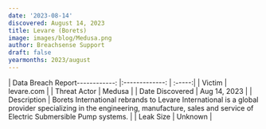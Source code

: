 ```yaml
---
date: '2023-08-14'
discovered: August 14, 2023
title: Levare (Borets)
image: images/blog/Medusa.png
author: Breachsense Support
draft: false
yearmonths: 2023/august
---
```


| Data Breach Report------------:     |:-------------:    | :-----:|
| Victim      | levare.com      | 
| Threat Actor      | Medusa      | 
| Date Discovered      | Aug 14, 2023      | 
| Description      | Borets International rebrands to Levare International is a global provider specializing in the engineering, manufacture, sales and service of Electric Submersible Pump systems.      | 
| Leak Size      | Unknown      | 

